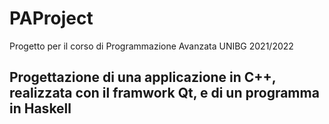 # PAProject
Progetto per il corso di Programmazione Avanzata UNIBG 2021/2022

## Progettazione di una applicazione in C++, realizzata con il framwork Qt, e di un programma in Haskell

